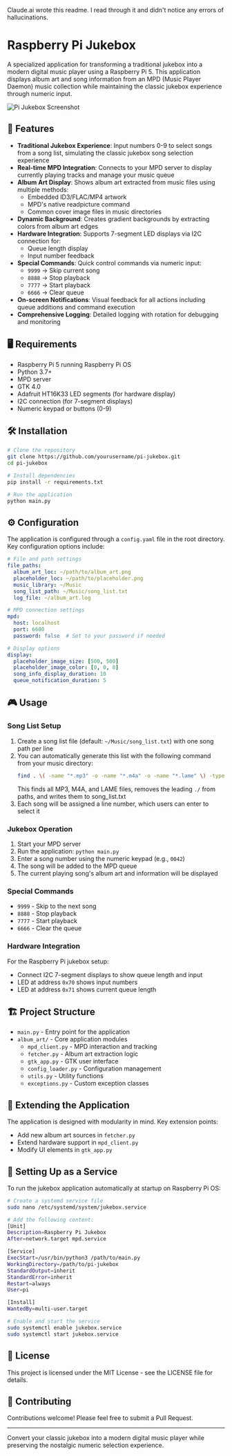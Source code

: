 Claude.ai wrote this readme. I read through it and didn't notice any errors of hallucinations. 

# Raspberry Pi Jukebox

A specialized application for transforming a traditional jukebox into a modern digital music player using a Raspberry Pi 5. This application displays album art and song information from an MPD (Music Player Daemon) music collection while maintaining the classic jukebox experience through numeric input.

![Pi Jukebox Screenshot](screenshot.png)

## 🎵 Features

- **Traditional Jukebox Experience**: Input numbers 0-9 to select songs from a song list, simulating the classic jukebox song selection experience
- **Real-time MPD Integration**: Connects to your MPD server to display currently playing tracks and manage your music queue
- **Album Art Display**: Shows album art extracted from music files using multiple methods:
  - Embedded ID3/FLAC/MP4 artwork
  - MPD's native readpicture command
  - Common cover image files in music directories
- **Dynamic Background**: Creates gradient backgrounds by extracting colors from album art edges
- **Hardware Integration**: Supports 7-segment LED displays via I2C connection for:
  - Queue length display
  - Input number feedback
- **Special Commands**: Quick control commands via numeric input:
  - `9999` → Skip current song
  - `8888` → Stop playback
  - `7777` → Start playback
  - `6666` → Clear queue
- **On-screen Notifications**: Visual feedback for all actions including queue additions and command execution
- **Comprehensive Logging**: Detailed logging with rotation for debugging and monitoring

## 🖥️ Requirements

- Raspberry Pi 5 running Raspberry Pi OS
- Python 3.7+
- MPD server
- GTK 4.0
- Adafruit HT16K33 LED segments (for hardware display)
- I2C connection (for 7-segment displays)
- Numeric keypad or buttons (0-9)

## 🛠️ Installation

```bash
# Clone the repository
git clone https://github.com/yourusername/pi-jukebox.git
cd pi-jukebox

# Install dependencies
pip install -r requirements.txt

# Run the application
python main.py
```

## ⚙️ Configuration

The application is configured through a `config.yaml` file in the root directory. Key configuration options include:

```yaml
# File and path settings
file_paths:
  album_art_loc: ~/path/to/album_art.png
  placeholder_loc: ~/path/to/placeholder.png
  music_library: ~/Music
  song_list_path: ~/Music/song_list.txt
  log_file: ~/album_art.log

# MPD connection settings
mpd:
  host: localhost
  port: 6600
  password: false  # Set to your password if needed

# Display options
display:
  placeholder_image_size: [500, 500]
  placeholder_image_color: [0, 0, 0]
  song_info_display_duration: 10
  queue_notification_duration: 5
```

## 🎮 Usage

### Song List Setup

1. Create a song list file (default: `~/Music/song_list.txt`) with one song path per line
2. You can automatically generate this list with the following command from your music directory:
   ```bash
   find . \( -name "*.mp3" -o -name "*.m4a" -o -name "*.lame" \) -type f | sed 's/^..//'> song_list.txt
   ```
   This finds all MP3, M4A, and LAME files, removes the leading `./` from paths, and writes them to song_list.txt
3. Each song will be assigned a line number, which users can enter to select it

### Jukebox Operation

1. Start your MPD server
2. Run the application: `python main.py`
3. Enter a song number using the numeric keypad (e.g., `0042`)
4. The song will be added to the MPD queue
5. The current playing song's album art and information will be displayed

### Special Commands

- `9999` - Skip to the next song
- `8888` - Stop playback
- `7777` - Start playback
- `6666` - Clear the queue

### Hardware Integration

For the Raspberry Pi jukebox setup:
- Connect I2C 7-segment displays to show queue length and input
- LED at address `0x70` shows input numbers
- LED at address `0x71` shows current queue length

## 🏗️ Project Structure

- `main.py` - Entry point for the application
- `album_art/` - Core application modules
  - `mpd_client.py` - MPD interaction and tracking
  - `fetcher.py` - Album art extraction logic
  - `gtk_app.py` - GTK user interface
  - `config_loader.py` - Configuration management
  - `utils.py` - Utility functions
  - `exceptions.py` - Custom exception classes

## 🧩 Extending the Application

The application is designed with modularity in mind. Key extension points:

- Add new album art sources in `fetcher.py`
- Extend hardware support in `mpd_client.py`
- Modify UI elements in `gtk_app.py`

## 📝 Setting Up as a Service

To run the jukebox application automatically at startup on Raspberry Pi OS:

```bash
# Create a systemd service file
sudo nano /etc/systemd/system/jukebox.service

# Add the following content:
[Unit]
Description=Raspberry Pi Jukebox
After=network.target mpd.service

[Service]
ExecStart=/usr/bin/python3 /path/to/main.py
WorkingDirectory=/path/to/pi-jukebox
StandardOutput=inherit
StandardError=inherit
Restart=always
User=pi

[Install]
WantedBy=multi-user.target

# Enable and start the service
sudo systemctl enable jukebox.service
sudo systemctl start jukebox.service
```

## 📜 License

This project is licensed under the MIT License - see the LICENSE file for details.

## 🤝 Contributing

Contributions welcome! Please feel free to submit a Pull Request.

---

Convert your classic jukebox into a modern digital music player while preserving the nostalgic numeric selection experience.
